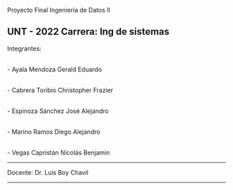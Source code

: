 Proyecto Final Ingeniería de Datos II

UNT - 2022
Carrera: Ing de sistemas
-----------------
Integrantes:

<br>- Ayala Mendoza Gerald Eduardo

<br>- Cabrera Toribio Christopher Frazier

<br>- Espinoza Sánchez José Alejandro

<br>- Marino Ramos Diego Alejandro

<br>- Vegas Capristán Nicolás Benjamin

----------------

Docente:
Dr. Luis Boy Chavil

----------------
